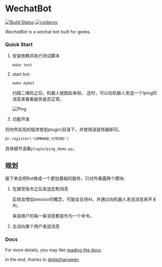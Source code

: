 # WechatBot
[![Build Status](https://travis-ci.org/chuanwu/WechatBot.svg?branch=master)](https://travis-ci.org/chuanwu/WechatBot)
[![codecov](https://codecov.io/gh/chuanwu/WechatBot/branch/master/graph/badge.svg)](https://codecov.io/gh/chuanwu/WechatBot)


*WechatBot* is a wechat bot built for geeks.

### Quick Start

1. 安装依赖并执行测试脚本

   ```
   make test
   ```
2. start bot

   ```
   make mybot
   ```

   扫描二维码之后，机器人就跑起来啦。
   这时，可以向机器人发送一个!ping的消息来看看服务是否正常。

   ![Ping](https://ooo.0o0.ooo/2017/03/29/58db399dd2ca6.jpeg)

3. 功能开发

将你所实现的程序放到plugin/目录下，并使用该装饰器即可。

```
@r.register('COMMAND_STRING')
```

具体细节请看`plugin/ping_demo.py`。

## 规划

接下来会把Bot做成一个更加基础的服务，只对外暴露两个模块:

1. 在接受指令之后发送定制消息

   后续会增加session的概念，可能会支持AI，并通过向机器人发送消息来开关AI。

   来自用户的每一条消息都是作为一个命令。

2. 主动向某个用户发送消息


### Docs

For more details, you may like [reading the docs](http://tinker.readthedocs.io/).


In the end, thanks to [@elezhangwen](https://github.com/elezhangwen).

